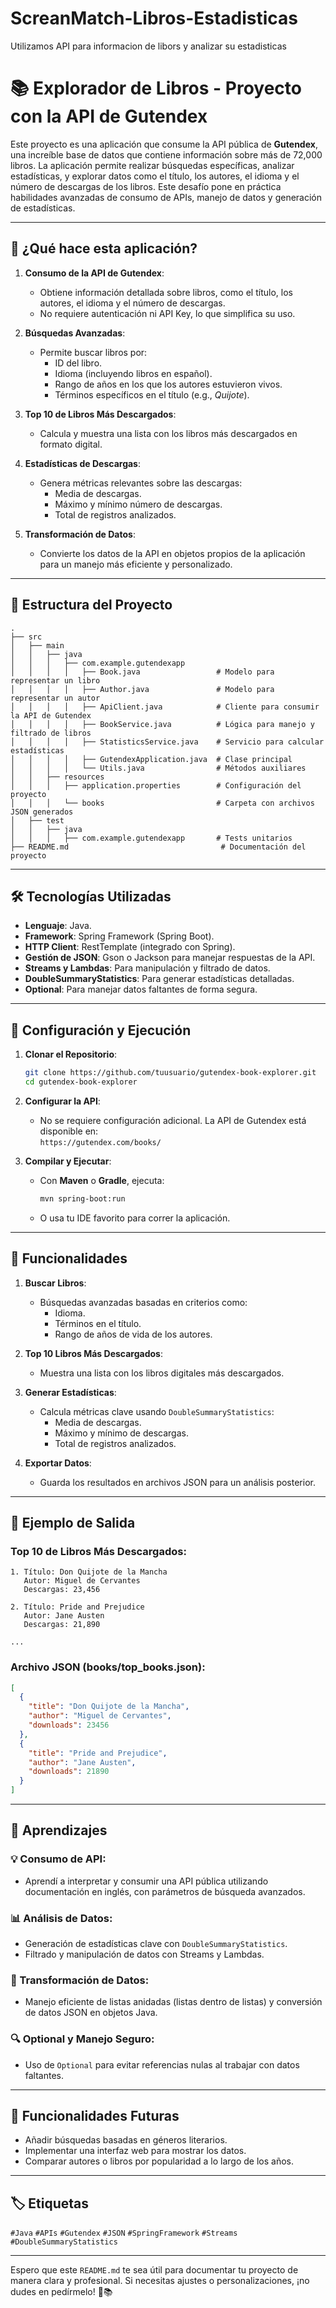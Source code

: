 # ScreanMatch-Libros-Estadisticas
Utilizamos API para informacion de libors y analizar su estadisticas

# 📚 Explorador de Libros - Proyecto con la API de Gutendex

Este proyecto es una aplicación que consume la API pública de **Gutendex**, una increíble base de datos que contiene información sobre más de 72,000 libros. La aplicación permite realizar búsquedas específicas, analizar estadísticas, y explorar datos como el título, los autores, el idioma y el número de descargas de los libros. Este desafío pone en práctica habilidades avanzadas de consumo de APIs, manejo de datos y generación de estadísticas.

---

## 🚀 ¿Qué hace esta aplicación?

1. **Consumo de la API de Gutendex**:
   - Obtiene información detallada sobre libros, como el título, los autores, el idioma y el número de descargas.
   - No requiere autenticación ni API Key, lo que simplifica su uso.

2. **Búsquedas Avanzadas**:
   - Permite buscar libros por:
     - ID del libro.
     - Idioma (incluyendo libros en español).
     - Rango de años en los que los autores estuvieron vivos.
     - Términos específicos en el título (e.g., *Quijote*).

3. **Top 10 de Libros Más Descargados**:
   - Calcula y muestra una lista con los libros más descargados en formato digital.

4. **Estadísticas de Descargas**:
   - Genera métricas relevantes sobre las descargas:
     - Media de descargas.
     - Máximo y mínimo número de descargas.
     - Total de registros analizados.

5. **Transformación de Datos**:
   - Convierte los datos de la API en objetos propios de la aplicación para un manejo más eficiente y personalizado.

---

## 📂 Estructura del Proyecto

```plaintext
.
├── src
│   ├── main
│   │   ├── java
│   │   │   ├── com.example.gutendexapp
│   │   │   │   ├── Book.java                 # Modelo para representar un libro
│   │   │   │   ├── Author.java               # Modelo para representar un autor
│   │   │   │   ├── ApiClient.java            # Cliente para consumir la API de Gutendex
│   │   │   │   ├── BookService.java          # Lógica para manejo y filtrado de libros
│   │   │   │   ├── StatisticsService.java    # Servicio para calcular estadísticas
│   │   │   │   ├── GutendexApplication.java  # Clase principal
│   │   │   │   └── Utils.java                # Métodos auxiliares
│   │   ├── resources
│   │   │   ├── application.properties        # Configuración del proyecto
│   │   │   └── books                         # Carpeta con archivos JSON generados
│   ├── test
│   │   ├── java
│   │   │   ├── com.example.gutendexapp       # Tests unitarios
├── README.md                                  # Documentación del proyecto
```

---

## 🛠️ Tecnologías Utilizadas

- **Lenguaje**: Java.
- **Framework**: Spring Framework (Spring Boot).
- **HTTP Client**: RestTemplate (integrado con Spring).
- **Gestión de JSON**: Gson o Jackson para manejar respuestas de la API.
- **Streams y Lambdas**: Para manipulación y filtrado de datos.
- **DoubleSummaryStatistics**: Para generar estadísticas detalladas.
- **Optional**: Para manejar datos faltantes de forma segura.

---

## 🔧 Configuración y Ejecución

1. **Clonar el Repositorio**:
   ```bash
   git clone https://github.com/tuusuario/gutendex-book-explorer.git
   cd gutendex-book-explorer
   ```

2. **Configurar la API**:
   - No se requiere configuración adicional. La API de Gutendex está disponible en:  
     `https://gutendex.com/books/`

3. **Compilar y Ejecutar**:
   - Con **Maven** o **Gradle**, ejecuta:
     ```bash
     mvn spring-boot:run
     ```
   - O usa tu IDE favorito para correr la aplicación.

---

## 📝 Funcionalidades

1. **Buscar Libros**:
   - Búsquedas avanzadas basadas en criterios como:
     - Idioma.
     - Términos en el título.
     - Rango de años de vida de los autores.

2. **Top 10 Libros Más Descargados**:
   - Muestra una lista con los libros digitales más descargados.

3. **Generar Estadísticas**:
   - Calcula métricas clave usando `DoubleSummaryStatistics`:
     - Media de descargas.
     - Máximo y mínimo de descargas.
     - Total de registros analizados.

4. **Exportar Datos**:
   - Guarda los resultados en archivos JSON para un análisis posterior.

---

## 📝 Ejemplo de Salida

### Top 10 de Libros Más Descargados:
```plaintext
1. Título: Don Quijote de la Mancha
   Autor: Miguel de Cervantes
   Descargas: 23,456

2. Título: Pride and Prejudice
   Autor: Jane Austen
   Descargas: 21,890

...
```

### Archivo JSON (books/top_books.json):
```json
[
  {
    "title": "Don Quijote de la Mancha",
    "author": "Miguel de Cervantes",
    "downloads": 23456
  },
  {
    "title": "Pride and Prejudice",
    "author": "Jane Austen",
    "downloads": 21890
  }
]
```

---

## 🎯 Aprendizajes

### 💡 Consumo de API:
- Aprendí a interpretar y consumir una API pública utilizando documentación en inglés, con parámetros de búsqueda avanzados.

### 📊 Análisis de Datos:
- Generación de estadísticas clave con `DoubleSummaryStatistics`.
- Filtrado y manipulación de datos con Streams y Lambdas.

### 📂 Transformación de Datos:
- Manejo eficiente de listas anidadas (listas dentro de listas) y conversión de datos JSON en objetos Java.

### 🔍 Optional y Manejo Seguro:
- Uso de `Optional` para evitar referencias nulas al trabajar con datos faltantes.

---

## 🌟 Funcionalidades Futuras

- Añadir búsquedas basadas en géneros literarios.
- Implementar una interfaz web para mostrar los datos.
- Comparar autores o libros por popularidad a lo largo de los años.

---

## 🏷️ Etiquetas

`#Java` `#APIs` `#Gutendex` `#JSON` `#SpringFramework` `#Streams` `#DoubleSummaryStatistics`

---

Espero que este `README.md` te sea útil para documentar tu proyecto de manera clara y profesional. Si necesitas ajustes o personalizaciones, ¡no dudes en pedírmelo! 🚀📚

